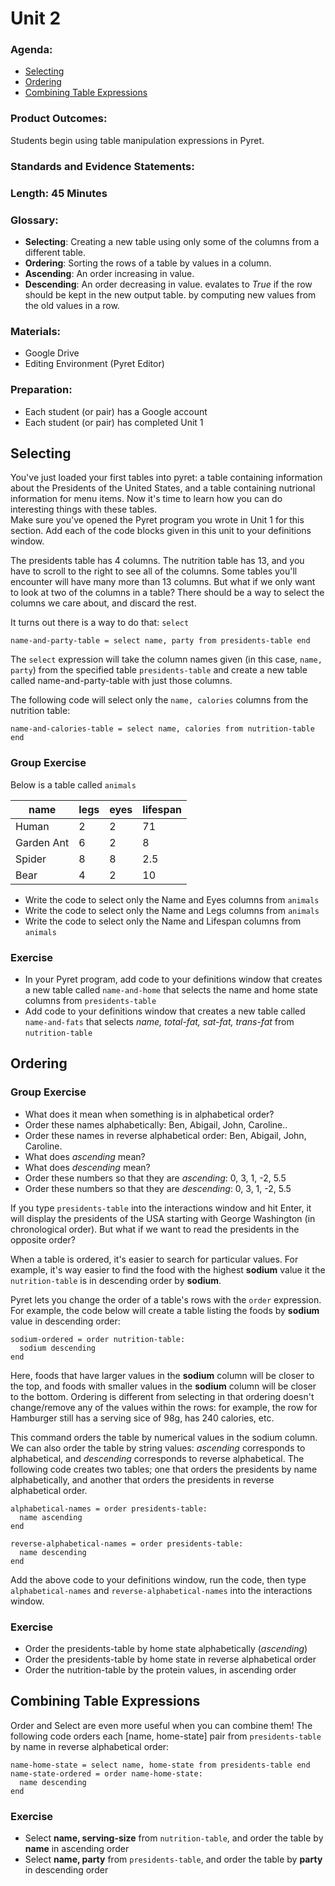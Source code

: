 # Unit 2

### Agenda:
 - [Selecting](#selecting)
 - [Ordering](#ordering)
 - [Combining Table Expressions](#combining)

### Product Outcomes:

Students begin using table manipulation
expressions in Pyret.

### Standards and Evidence Statements: 

### Length: 45 Minutes

### Glossary:

 - **Selecting**:  Creating a new table using only some of the
   columns from a different table.
 - **Ordering**:  Sorting the rows of a table by values in a column.
 - **Ascending**:  An order increasing in value.
 - **Descending**:  An order decreasing in value.
   evalates to *True* if the row should be kept in the new output table.
   by computing new values from the old values in a row.

### Materials:
 - Google Drive
 - Editing Environment (Pyret Editor)

### Preparation:
 - Each student (or pair) has a Google account
 - Each student (or pair) has completed Unit 1

## <a id="selecting"></a> Selecting

You've just loaded your first tables into pyret: a 
table containing information about the Presidents
of the United States, and a table containing
nutrional information for menu items.  Now it's time 
to learn how you can do interesting things with these tables.  
Make sure you've opened the Pyret program you wrote in 
Unit 1 for this section.  Add each of the code blocks given 
in this unit to your definitions window.

The presidents table has 4 columns.  The nutrition
table has 13, and you have to scroll to the right
to see all of the columns.  Some tables you'll encounter
will have many more than 13 columns.  But what if we only want
to look at two of the columns in a table?  There should be a way to
select the columns we care about, and discard the rest.

It turns out there is a way to do that: `select`

```
name-and-party-table = select name, party from presidents-table end
```

The `select` expression will take the column names given (in this
case, `name, party`) from the specified table `presidents-table` 
and create a new table called name-and-party-table with just those columns.

The following code will select only the `name, calories` 
columns from the nutrition table:

```
name-and-calories-table = select name, calories from nutrition-table end
```

### Group Exercise

Below is a table called `animals`

| name       | legs | eyes | lifespan |
|------------|------|------|----------|
| Human      | 2    | 2    | 71       |
| Garden Ant | 6    | 2    | 8        |
| Spider     | 8    | 8    | 2.5      |
| Bear       | 4    | 2    | 10       |

 - Write the code to select only the Name and Eyes columns from `animals`
 - Write the code to select only the Name and Legs columns from `animals`
 - Write the code to select only the Name and Lifespan columns from `animals`

### Exercise
 - In your Pyret program, add code to your definitions window that creates
   a new table called `name-and-home` that selects the name and home state
   columns from `presidents-table`
 - Add code to your definitions window that creates a new table called 
   `name-and-fats` that selects *name, total-fat, sat-fat, trans-fat* from
   `nutrition-table`

## <a id="ordering"></a> Ordering

### Group Exercise
 - What does it mean when something is in alphabetical order?
 - Order these names alphabetically:  Ben, Abigail, John, Caroline..
 - Order these names in reverse alphabetical order:  Ben, Abigail, John, Caroline.
 - What does *ascending* mean?
 - What does *descending* mean?
 - Order these numbers so that they are *ascending*:  0, 3, 1, -2, 5.5
 - Order these numbers so that they are *descending*:  0, 3, 1, -2, 5.5

If you type `presidents-table` into the interactions window
and hit Enter, it will display the presidents of the USA starting with George Washington 
(in chronological order).  But what if we want to read the presidents
in the opposite order?

When a table is ordered, it's easier to search for particular 
values.  For example, it's way easier to find the food with
the highest **sodium** value it the `nutrition-table` is in
descending order by **sodium**.

Pyret lets you change the order of a table's rows with the `order`
expression.  For example, the code below will create a table listing
the foods by **sodium** value in descending order:

```
sodium-ordered = order nutrition-table:
  sodium descending
end
```

Here, foods that have larger values in the **sodium**
column will be closer to the top, and foods with smaller values 
in the **sodium** column will be closer to the bottom.  Ordering
is different from selecting in that ordering doesn't change/remove
any of the values within the rows:  for example, the row for
Hamburger still has a serving sice of 98g, has 240 calories, etc.

This command orders the table by numerical values in the sodium
column.  We can also order the table by string values: *ascending*
corresponds to alphabetical, and *descending* corresponds to
reverse alphabetical.  The following code creates two tables; one
that orders the presidents by name alphabetically, and another 
that orders the presidents in reverse alphabetical order.

```
alphabetical-names = order presidents-table:
  name ascending
end

reverse-alphabetical-names = order presidents-table:
  name descending
end
```

Add the above code to your definitions window, run the code, then
type `alphabetical-names` and `reverse-alphabetical-names` into
the interactions window.

### Exercise
 - Order the presidents-table by home state alphabetically (*ascending*)
 - Order the presidents-table by home state in reverse alphabetical order
 - Order the nutrition-table by the protein values, in ascending order

## <a id="combining"></a> Combining Table Expressions

Order and Select are even more useful when you can combine them!
The following code orders each [name, home-state] pair from
`presidents-table` by name in reverse alphabetical order:

```
name-home-state = select name, home-state from presidents-table end
name-state-ordered = order name-home-state:
  name descending
end
```

### Exercise
 - Select **name, serving-size** from `nutrition-table`, and order
   the table by **name** in ascending order
 - Select **name, party**  from `presidents-table`, and order 
   the table by **party** in descending order


